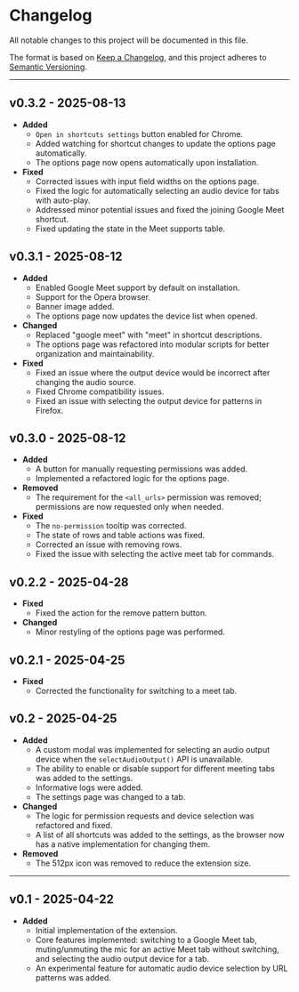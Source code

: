 # Changelog

All notable changes to this project will be documented in this file.

The format is based on [Keep a Changelog](https://keepachangelog.com/en/1.0.0/), and this project adheres to [Semantic Versioning](https://semver.org/spec/v2.0.0.html).

---

## **v0.3.2** - 2025-08-13

- **Added**
  - `Open in shortcuts settings` button enabled for Chrome.
  - Added watching for shortcut changes to update the options page automatically.
  - The options page now opens automatically upon installation.
- **Fixed**
  - Corrected issues with input field widths on the options page.
  - Fixed the logic for automatically selecting an audio device for tabs with auto-play.
  - Addressed minor potential issues and fixed the joining Google Meet shortcut.
  - Fixed updating the state in the Meet supports table.

## **v0.3.1** - 2025-08-12

- **Added**
  - Enabled Google Meet support by default on installation.
  - Support for the Opera browser.
  - Banner image added.
  - The options page now updates the device list when opened.
- **Changed**
  - Replaced "google meet" with "meet" in shortcut descriptions.
  - The options page was refactored into modular scripts for better organization and maintainability.
- **Fixed**
  - Fixed an issue where the output device would be incorrect after changing the audio source.
  - Fixed Chrome compatibility issues.
  - Fixed an issue with selecting the output device for patterns in Firefox.

## **v0.3.0** - 2025-08-12

- **Added**
  - A button for manually requesting permissions was added.
  - Implemented a refactored logic for the options page.
- **Removed**
  - The requirement for the `<all_urls>` permission was removed; permissions are now requested only when needed.
- **Fixed**
  - The `no-permission` tooltip was corrected.
  - The state of rows and table actions was fixed.
  - Corrected an issue with removing rows.
  - Fixed the issue with selecting the active meet tab for commands.

## **v0.2.2** - 2025-04-28

- **Fixed**
  - Fixed the action for the remove pattern button.
- **Changed**
  - Minor restyling of the options page was performed.

## **v0.2.1** - 2025-04-25

- **Fixed**
  - Corrected the functionality for switching to a meet tab.

## **v0.2** - 2025-04-25

- **Added**
  - A custom modal was implemented for selecting an audio output device when the `selectAudioOutput()` API is unavailable.
  - The ability to enable or disable support for different meeting tabs was added to the settings.
  - Informative logs were added.
  - The settings page was changed to a tab.
- **Changed**
  - The logic for permission requests and device selection was refactored and fixed.
  - A list of all shortcuts was added to the settings, as the browser now has a native implementation for changing them.
- **Removed**
  - The 512px icon was removed to reduce the extension size.

---

## **v0.1** - 2025-04-22

- **Added**
  - Initial implementation of the extension.
  - Core features implemented: switching to a Google Meet tab, muting/unmuting the mic for an active Meet tab without switching, and selecting the audio output device for a tab.
  - An experimental feature for automatic audio device selection by URL patterns was added.
